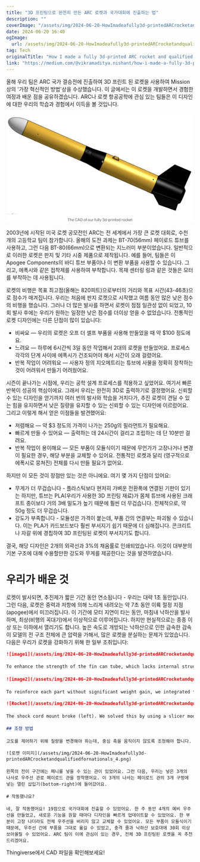 ```yaml
---
title: "3D 프린팅으로 완전히 만든 ARC 로켓과 국가대회에 진출하는 법"
description: ""
coverImage: "/assets/img/2024-06-20-HowImadeafully3d-printedARCrocketandqualifiedfornationals_0.png"
date: 2024-06-20 16:40
ogImage: 
  url: /assets/img/2024-06-20-HowImadeafully3d-printedARCrocketandqualifiedfornationals_0.png
tag: Tech
originalTitle: "How I made a fully 3d-printed ARC rocket and qualified for nationals"
link: "https://medium.com/@vikramaditya.nishant/how-i-made-a-fully-3d-printed-arc-rocket-and-qualified-for-nationals-bc4c667d9c70"
---
```



올해 우리 팀은 ARC 국가 결승전에 진출하여 3D 프린트 된 로켓을 사용하여 Mission 상의 '가장 혁신적인 방법'상을 수상했습니다. 이 글에서는 이 로켓을 개발하면서 경험한 여정과 배운 점을 공유하겠습니다. ARC나 로켓 항공공학에 관심 있는 팀들은 이 디자인에 대한 우리의 학습과 경험에서 이득을 볼 것입니다.

![이미지](/assets/img/2024-06-20-HowImadeafully3d-printedARCrocketandqualifiedfornationals_0.png)

2003년에 시작된 미국 로켓 공모전인 ARC는 전 세계에서 가장 큰 로켓 대회로, 수천 개의 고등학교 팀이 참가합니다. 올해의 도전 과제는 BT-70(56mm) 페이로드 튜브를 사용하고, 그런 다음 BT-80(66mm)으로 변환되는 지느러미 부분이었습니다. 일반적으로 이러한 로켓은 판지 및 기타 시중 제품으로 제작됩니다. 예를 들어, 팀들은 이 Apogee Components의 바디 튜브 부품이나 이 변환 부품을 사용할 수 있습니다. 그리고, 에폭시와 같은 접착제를 사용하여 부착합니다. 목재 센터링 링과 같은 것들은 모터를 부착하는 데 사용됩니다.

로켓의 비행은 목표 최고점(올해는 820피트)으로부터의 거리와 목표 시간(43-46초)으로 점수가 매겨집니다. 우리는 처음에 판지 로켓으로 시작했고 여름 동안 많은 낮은 점수의 비행을 했습니다. 그러나 더 많은 발사를 하면서 로켓이 점점 일관성 없이 되었고, 10회 발사 후에는 우리가 원하는 일정한 낮은 점수를 더이상 얻을 수 없었습니다. 전통적인 로켓 디자인에는 다른 단점이 많이 있습니다:

<div class="content-ad"></div>

- 비싸요 — 우리의 로켓은 오프 더 셀프 부품을 사용해 만들었을 때 약 $100 정도에요.
- 느려요 — 하루에 6시간씩 3일 동안 작업해서 2대의 로켓을 만들었어요. 프로세스 각각의 단계 사이에 에폭시가 건조되어야 해서 시간이 오래 걸렸어요.
- 반복 작업이 어려워요 — 사용자 정의 지오메트리는 튜브에 사물을 정확히 장착하는 것이 어려워서 만들기 어려웠어요.

시즌이 끝나가는 시점에, 우리는 공학 설계 프로세스를 적용하고 싶었어요. 여기서 빠른 반복이 성공의 핵심이에요. 그래서 우리는 완전히 3D로 출력하기로 결정했어요. 신뢰할 수 있는 디자인을 얻기까지 여러 번의 발사와 학습을 거치다가, 추진 로켓이 견딜 수 있는 힘을 유지하면서 낮은 질량을 유지할 수 있는 신뢰할 수 있는 디자인에 이르렀어요. 그리고 이렇게 해서 얻은 이점들을 발견했어요:

- 저렴해요 — 약 $3 정도의 가격이 나가는 250g의 필라먼트가 필요해요.
- 빠르게 만들 수 있어요 — 출력하는 데 24시간이 걸리고 조립하는 데 단 10분만 걸려요.
- 반복 작업이 용이해요 — 모든 부품이 모듈식이기 때문에 무언가가 고장나거나 변경이 필요한 경우, 해당 부분을 교체할 수 있어요. 전통적인 로켓과 달리 (영구적으로 에폭시로 뭉쳐진) 전체를 다시 만들 필요가 없어요.

하지만 이 모든 것이 장점만 있는 것은 아니에요. 여기 몇 가지 단점이 있어요:

<div class="content-ad"></div>

- 무게가 더 무겁습니다 - 플라스틱보다 현저히 가벼운 전환폭에 연결된 기판이 있기는 하지만, 튜브는 PLA(우리가 사용한 3D 프린팅 재료)가 몸체 튜브에 사용된 크래프트 종이보다 거의 3배 밀도가 높기 때문에 훨씬 더 무겁습니다. 전체적으로, 약 50g 정도 더 무겁습니다.
- 강도가 부족합니다 - 모듈성은 가격이 붙는데, 부품 간의 연결부는 파괴될 수 있습니다. 이는 PLA가 카드보드보다 훨씬 부서지기 쉽기 때문에 더 심해집니다. 콘크리트나 자갈 위에 경칩하여 3D 프린팅된 로켓이 부서지기도 합니다.

결국, 해당 디자인은 2개의 외곽선과 3%의 채움률로 인쇄되었습니다. 이것이 대부분의 기본 구조에 대해 수용할만한 강도와 무게를 제공한다는 것을 발견하였습니다.

# 우리가 배운 것

로켓이 발사되면, 추진제가 짧은 기간 동안 연소됩니다 - 우리는 대략 1초 동안입니다. 그런 다음, 로켓은 중력과 저항에 의해 느리게 내려오는 약 7초 동안 이륙 절정 지점(apogee)에서 미끄러집니다. 이 기간에 모터 지연이 타는 동안, 마침내 낙하산을 발사하며, 최상(비행의 꼭대기)에서 이상적으로 이루어집니다. 하지만 현실적으로는 종종 이상 또는 이하에서 열리기도 합니다. 높은 속도로 개방되는 낙하산으로 인한 급속한 감속이 모델의 전 구조 전체에 큰 압력을 가해서, 많은 로켓을 분실하는 문제가 있었습니다. 다음은 우리가 로켓을 강화하기 위해 한 일부 조취입니다:

<div class="content-ad"></div>

```markdown
![image1](/assets/img/2024-06-20-HowImadeafully3d-printedARCrocketandqualifiedfornationals_1.png)

To enhance the strength of the fin can tube, which lacks internal structure (only containing parachutes), we incorporated helical ribs.

![image2](/assets/img/2024-06-20-HowImadeafully3d-printedARCrocketandqualifiedfornationals_2.png)

To reinforce each part without significant weight gain, we integrated fillets across the design.
```

<div class="content-ad"></div>

```markdown
![Rocket](/assets/img/2024-06-20-HowImadeafully3d-printedARCrocketandqualifiedfornationals_3.png)

The shock cord mount broke (left). We solved this by using a slicer modifier to add 4 perimeters (right). We did the same with the payload tube.

## 조정 방법

고도를 제어하기 위해 질량을 변경해야 하는데, 중심 축을 움직이지 않도록 조정해야 합니다. 중심 축을 움직이면 안전성에 영향을 줄 수 있습니다. 이를 해결하기 위해 질량을 중심 축에 두어야 합니다. 우리는 2부식 페이로드를 사용하여 이를 달성했습니다.
```

<div class="content-ad"></div>

```
![로켓 이미지](/assets/img/2024-06-20-HowImadeafully3d-printedARCrocketandqualifiedfornationals_4.png)

왼쪽의 전이 구간에는 페니를 넣을 수 있는 관이 있었어요. 그런 다음, 우리는 넣은 3개의 나사로 우주선 관로 페이로드 관을 장착했어요. 이 3개의 나사는 페이로드 관의 3개 구멍에 넣는 열린 삽입기(bottom-right)에 들어갔어요.

# 작동했나요?

네, 잘 작동했어요! 19점으로 국가대회에 진출할 수 있었어요. 한 주 동안 4개의 예비 우주선을 만들었고, 새로운 기능을 원할 때마다 디자인을 빠르게 업데이트할 수 있었어요. 한 부분이 고장 나더라도 전체 우주선을 버리지 않고 교체할 수 있었어요. 모든 부품이 모듈식이기 때문에, 우주선 간에 부품을 그대로 옮길 수 있었고, 충격 줄과 낙하산 보호대에 30회 이상 쏘아올릴 수 있었어요. ARC 팀이 이에 관심이 있는 경우, 전체 3D 프린팅된 로켓을 꼭 추천드리겠어요.
```

<div class="content-ad"></div>

Thingiverse에서 CAD 파일을 확인해보세요!